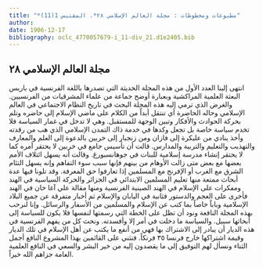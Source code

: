 ```yaml
---
title: "*مطبوعات ومخطوطات : مجلة العالم الإسلامي ٢٨*. المقتبس 1(11)"
author: 
date: 1906-12-17
bibliography: oclc_4770057679-i_11-div_21.d1e2405.bib
---
```




##  مجلة العالم الإسلامي  ٢٨ 


 انتهى إلينا العدد الأول من هذه المجلة الحديثة التي تصدرها باللغة الفرنسية في باريس البعثة العلمية المراكشية وبعبارة أوضح جماعة من علماء المشرقيات من الفرنسيين. والغرض الذي ترمي إليه هذه المجلة البحث في تاريخ النظام الاجتماعي في العالم الإسلامي وحاله الحاضرة أي تنتقل أبداً من الكلام على ماضي الإسلام إلى حاضره وتلم بحركة الحوادث والأفكار وتبين الوجهة للمستقبل. وهي لا تدخل في غمار السياسة فلا تخدم سياسة خاصة بل تجعل وكدها في خدمة ذاك التمدن الإسلامي الذي هب من رقدته وأخذ ينادي من عليكرة إلى فازان ومن زنجبار إلى خربين بالدعوة إلى العلم والمعارف   والتهذيب والتعليم والتربية والمدارس. قالت أن تأسيس جامع في خربين لا يحتقر أمره كما لا يحتقر إنشاء   مدرسة إسلامية للبنات في جوهانسبورغ. وقالت أنه يسهل ائتلاف الأمم بعضها مع بعض متى زالت الأوهام من بينهم فإنها سبب سوء التفاهم وإنه يسهل التئام الشرق مع الغرب أو الإفرنج مع المسلمين إذا تعارفوا حق المعرفة. وقد تلونا فيها عدة أبحاث ممتعة منها تعليم المسلمين الابتدائي في الجزائر والحركة السياسية في الهند ومفكرات على الإسلام في الهند الصينية الفرنسية ومنها مقالة علي آغا خان في الهند فأخرى على العجم والدستور فثانية في اليابان والإسلام ثم أخبار متفرقة عن جميع البلاد الإسلامية وباباً خاصاً بما كتب عن الإسلام والمسلمين من الأسفار والرسائل. وإنا لنرحب بهذه المجلة النافعة ونود أن تظل على الخطة التي رسمتها لنفسها فلا يكون للسياسة إلى أبحاثها سبيل. والسياسة ما دخلت في أمر إلا وأفسدته. ونحث كل من يفهم الفرنسية في هذه الديار أن يبادر إلى الاشتراك بها فهي من أنفع ما يكتب عن أهل الإسلام في تلك الديار وقيمة اشتراكها خارج فرنسا  ٣٥  فرنكاً. فنثني على القائمين بهذا المشروع النافع أجمل الثناء ونسأل لهم التوفيق إلى ما يقصدون إليه من خير البشر والسعي في النافع العلمية العامة جزاهم الله خيراً. 
